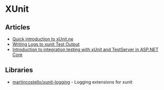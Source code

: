 # XUnit

## Articles
- [Quick introduction to xUnit.ne](https://www.meziantou.net/quick-introduction-to-xunitdotnet.htm)
- [Writing Logs to xunit Test Output](https://blog.martincostello.com/writing-logs-to-xunit-test-output/)
- [Introduction to integration testing with xUnit and TestServer in ASP.NET Core](https://andrewlock.net/introduction-to-integration-testing-with-xunit-and-testserver-in-asp-net-core/)
## Libraries
- [martincostello/xunit-logging](https://github.com/martincostello/xunit-logging) - Logging extensions for xunit